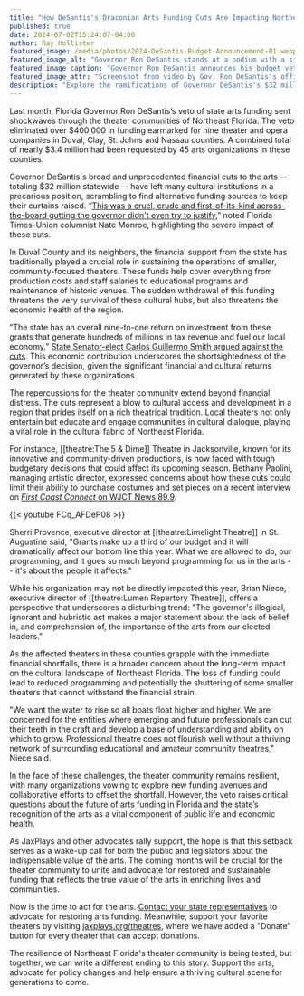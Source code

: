 ```yaml
---
title: "How DeSantis's Draconian Arts Funding Cuts Are Impacting Northeast Florida Theaters"
published: true
date: 2024-07-02T15:24:07-04:00
author: Ray Hollister
featured_image: /media/photos/2024-DeSantis-Budget-Announcement-01.webp
featured_image_alt: "Governor Ron DeSantis stands at a podium with a sign reading 'Focus on Florida's Future' during a press conference, with American and Florida state flags in the background."
featured_image_caption: "Governor Ron DeSantis announces his budget vetoes, including significant cuts to arts funding."
featured_image_attr: "Screenshot from video by Gov. Ron DeSantis's office"
description: "Explore the ramifications of Governor DeSantis's $32 million cuts to arts funding across Florida, with a close look at the crisis faced by theaters in Northeast Florida. Find out how you can support local cultural institutions."
---
```

Last month, Florida Governor Ron DeSantis’s veto of state arts funding sent shockwaves through the theater communities of Northeast Florida. The veto eliminated over $400,000 in funding earmarked for nine theater and opera companies in Duval, Clay, St. Johns and Nassau counties. A combined total of nearly $3.4 million had been requested by 45 arts organizations in these counties.
<!--more-->
Governor DeSantis's broad and unprecedented financial cuts to the arts -- totaling $32 million statewide -- have left many cultural institutions in a precarious position, scrambling to find alternative funding sources to keep their curtains raised. “[This was a cruel, crude and first-of-its-kind across-the-board gutting the governor didn't even try to justify](https://www.jacksonville.com/story/news/columns/nate-monroe/2024/06/21/desantis-selfishly-guts-florida-arts-and-culture-funds-commentary/74130880007/),” noted Florida Times-Union columnist Nate Monroe, highlighting the severe impact of these cuts.

In Duval County and its neighbors, the financial support from the state has traditionally played a crucial role in sustaining the operations of smaller, community-focused theaters. These funds help cover everything from production costs and staff salaries to educational programs and maintenance of historic venues. The sudden withdrawal of this funding threatens the very survival of these cultural hubs, but also threatens the economic health of the region.

“The state has an overall nine-to-one return on investment from these grants that generate hundreds of millions in tax revenue and fuel our local economy,” [State Senator-elect Carlos Guillermo Smith argued against the cuts](https://www.jacksonville.com/story/news/local/state/2024/06/13/desantis-veto-of-cultural-funding-will-dent-economy-critics-say/74083352007/). This economic contribution underscores the shortsightedness of the governor’s decision, given the significant financial and cultural returns generated by these organizations.

The repercussions for the theater community extend beyond financial distress. The cuts represent a blow to cultural access and development in a region that prides itself on a rich theatrical tradition. Local theaters not only entertain but educate and engage communities in cultural dialogue, playing a vital role in the cultural fabric of Northeast Florida.

For instance, [[theatre:The 5 & Dime]] Theatre in Jacksonville, known for its innovative and community-driven productions, is now faced with tough budgetary decisions that could affect its upcoming season. Bethany Paolini, managing artistic director, expressed concerns about how these cuts could limit their ability to purchase costumes and set pieces on a recent interview on [*First Coast Connect* on WJCT News 89.9](https://news.wjct.org/show/first-coast-connect/2024-06-25/first-coast-connect-arts-funding).

{{< youtube FCq_AFDeP08 >}}

Sherri Provence, executive director at [[theatre:Limelight Theatre]] in St. Augustine said, "Grants make up a third of our budget and it will dramatically affect our bottom line this year. What we are allowed to do, our programming, and it goes so much beyond programming for us in the arts -- it's about the people it affects."

While his organization may not be directly impacted this year, Brian Niece, executive director of [[theatre:Lumen Repertory Theatre]], offers a perspective that underscores a disturbing trend: "The governor's illogical, ignorant and hubristic act makes a major statement about the lack of belief in, and comprehension of, the importance of the arts from our elected leaders."

As the affected theaters in these counties grapple with the immediate financial shortfalls, there is a broader concern about the long-term impact on the cultural landscape of Northeast Florida. The loss of funding could lead to reduced programming and potentially the shuttering of some smaller theaters that cannot withstand the financial strain.

"We want the water to rise so all boats float higher and higher. We are concerned for the entities where emerging and future professionals can cut their teeth in the craft and develop a base of understanding and ability on which to grow. Professional theatre does not flourish well without a thriving network of surrounding educational and amateur community theatres," Niece said.

In the face of these challenges, the theater community remains resilient, with many organizations vowing to explore new funding avenues and collaborative efforts to offset the shortfall. However, the veto raises critical questions about the future of arts funding in Florida and the state’s recognition of the arts as a vital component of public life and economic health.

As JaxPlays and other advocates rally support, the hope is that this setback serves as a wake-up call for both the public and legislators about the indispensable value of the arts. The coming months will be crucial for the theater community to unite and advocate for restored and sustainable funding that reflects the true value of the arts in enriching lives and communities.

Now is the time to act for the arts. [Contact your state representatives](https://www.myfloridahouse.gov/FindYourRepresentative) to advocate for restoring arts funding. Meanwhile, support your favorite theaters by visiting [jaxplays.org/theatres](/theatres/), where we have added a "Donate" button for every theater that can accept donations.

The resilience of Northeast Florida's theater community is being tested, but together, we can write a different ending to this story. Support the arts, advocate for policy changes and help ensure a thriving cultural scene for generations to come.